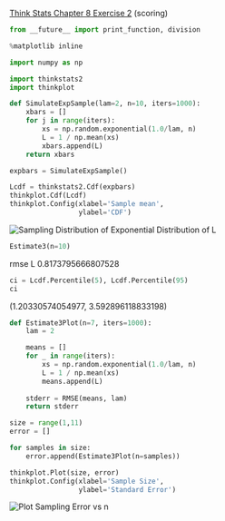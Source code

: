 [Think Stats Chapter 8 Exercise 2](http://greenteapress.com/thinkstats2/html/thinkstats2009.html#toc77) (scoring)

```python
from __future__ import print_function, division

%matplotlib inline

import numpy as np

import thinkstats2
import thinkplot

def SimulateExpSample(lam=2, n=10, iters=1000):
    xbars = []
    for j in range(iters):
        xs = np.random.exponential(1.0/lam, n)
        L = 1 / np.mean(xs)
        xbars.append(L)
    return xbars

expbars = SimulateExpSample()

Lcdf = thinkstats2.Cdf(expbars)
thinkplot.Cdf(Lcdf)
thinkplot.Config(xlabel='Sample mean',
                 ylabel='CDF')
```
![Sampling Distribution of Exponential Distribution of L](https://i.ibb.co/KGFyL4T/8-2sampdist.png)
```python
Estimate3(n=10)
```
rmse L 0.8173795666807528
```python
ci = Lcdf.Percentile(5), Lcdf.Percentile(95)
ci
```
(1.20330574054977, 3.592896118833198)
```python
def Estimate3Plot(n=7, iters=1000):
    lam = 2

    means = []
    for _ in range(iters):
        xs = np.random.exponential(1.0/lam, n)
        L = 1 / np.mean(xs)
        means.append(L)
        
    stderr = RMSE(means, lam)
    return stderr

size = range(1,11)
error = []

for samples in size:
    error.append(Estimate3Plot(n=samples))

thinkplot.Plot(size, error)
thinkplot.Config(xlabel='Sample Size',
                 ylabel='Standard Error')
```
![Plot Sampling Error vs n](https://i.ibb.co/kMcZYwq/8-2plot.png)
